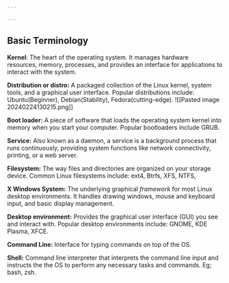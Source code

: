 ```yaml
---

---
```

## Basic Terminology

**Kernel**: The heart of the operating system. It manages hardware resources, memory, processes, and provides an interface for applications to interact with the system. 

**Distribution or distro:** A packaged collection of the Linux kernel, system tools, and a graphical user interface. Popular distributions include: Ubuntu(Beginner), Debian(Stability), Fedora(cutting-edge).
![[Pasted image 20240224130215.png]]

**Boot loader:** A piece of software that loads the operating system kernel into memory when you start your computer. Popular bootloaders include GRUB.

**Service:** Also known as a daemon, a service is a background process that runs continuously, providing system functions like network connectivity, printing, or a web server.

**Filesystem:** The way files and directories are organized on your storage device. Common Linux filesystems include: ext4, Btrfs, XFS, NTFS, 

**X Windows System:** The underlying graphical *framework* for most Linux desktop environments. It handles drawing windows, mouse and keyboard input, and basic display management.

**Desktop environment:** Provides the graphical user interface (GUI) you see and interact with. Popular desktop environments include: GNOME, KDE Plasma, XFCE.

**Command Line:** Interface for typing commands on top of the OS.

**Shell:** Command line interpreter that interprets the command line input and instructs the the OS to perform any necessary tasks and commands. Eg; bash, zsh.  
